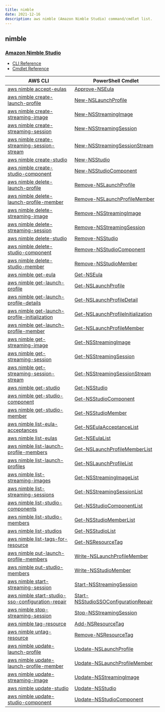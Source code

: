 ```yaml
---
title: nimble
date: 2021-12-16
description: aws nimble (Amazon Nimble Studio) command/cmdlet list.
---
```


## nimble

### [Amazon Nimble Studio](https://aws.amazon.com/nimble-studio/)

* [CLI Reference](https://docs.aws.amazon.com/cli/latest/reference/nimble/index.html)
* [Cmdlet Reference](https://docs.aws.amazon.com/powershell/latest/reference/items/NimbleStudio_cmdlets.html)

|AWS CLI|PowerShell Cmdlet|
|----|----|
|[aws nimble accept-eulas](https://docs.aws.amazon.com/cli/latest/reference/nimble/accept-eulas.html)|[Approve-NSEula](https://docs.aws.amazon.com/powershell/latest/reference/items/Approve-NSEula.html)|
|[aws nimble create-launch-profile](https://docs.aws.amazon.com/cli/latest/reference/nimble/create-launch-profile.html)|[New-NSLaunchProfile](https://docs.aws.amazon.com/powershell/latest/reference/items/New-NSLaunchProfile.html)|
|[aws nimble create-streaming-image](https://docs.aws.amazon.com/cli/latest/reference/nimble/create-streaming-image.html)|[New-NSStreamingImage](https://docs.aws.amazon.com/powershell/latest/reference/items/New-NSStreamingImage.html)|
|[aws nimble create-streaming-session](https://docs.aws.amazon.com/cli/latest/reference/nimble/create-streaming-session.html)|[New-NSStreamingSession](https://docs.aws.amazon.com/powershell/latest/reference/items/New-NSStreamingSession.html)|
|[aws nimble create-streaming-session-stream](https://docs.aws.amazon.com/cli/latest/reference/nimble/create-streaming-session-stream.html)|[New-NSStreamingSessionStream](https://docs.aws.amazon.com/powershell/latest/reference/items/New-NSStreamingSessionStream.html)|
|[aws nimble create-studio](https://docs.aws.amazon.com/cli/latest/reference/nimble/create-studio.html)|[New-NSStudio](https://docs.aws.amazon.com/powershell/latest/reference/items/New-NSStudio.html)|
|[aws nimble create-studio-component](https://docs.aws.amazon.com/cli/latest/reference/nimble/create-studio-component.html)|[New-NSStudioComponent](https://docs.aws.amazon.com/powershell/latest/reference/items/New-NSStudioComponent.html)|
|[aws nimble delete-launch-profile](https://docs.aws.amazon.com/cli/latest/reference/nimble/delete-launch-profile.html)|[Remove-NSLaunchProfile](https://docs.aws.amazon.com/powershell/latest/reference/items/Remove-NSLaunchProfile.html)|
|[aws nimble delete-launch-profile-member](https://docs.aws.amazon.com/cli/latest/reference/nimble/delete-launch-profile-member.html)|[Remove-NSLaunchProfileMember](https://docs.aws.amazon.com/powershell/latest/reference/items/Remove-NSLaunchProfileMember.html)|
|[aws nimble delete-streaming-image](https://docs.aws.amazon.com/cli/latest/reference/nimble/delete-streaming-image.html)|[Remove-NSStreamingImage](https://docs.aws.amazon.com/powershell/latest/reference/items/Remove-NSStreamingImage.html)|
|[aws nimble delete-streaming-session](https://docs.aws.amazon.com/cli/latest/reference/nimble/delete-streaming-session.html)|[Remove-NSStreamingSession](https://docs.aws.amazon.com/powershell/latest/reference/items/Remove-NSStreamingSession.html)|
|[aws nimble delete-studio](https://docs.aws.amazon.com/cli/latest/reference/nimble/delete-studio.html)|[Remove-NSStudio](https://docs.aws.amazon.com/powershell/latest/reference/items/Remove-NSStudio.html)|
|[aws nimble delete-studio-component](https://docs.aws.amazon.com/cli/latest/reference/nimble/delete-studio-component.html)|[Remove-NSStudioComponent](https://docs.aws.amazon.com/powershell/latest/reference/items/Remove-NSStudioComponent.html)|
|[aws nimble delete-studio-member](https://docs.aws.amazon.com/cli/latest/reference/nimble/delete-studio-member.html)|[Remove-NSStudioMember](https://docs.aws.amazon.com/powershell/latest/reference/items/Remove-NSStudioMember.html)|
|[aws nimble get-eula](https://docs.aws.amazon.com/cli/latest/reference/nimble/get-eula.html)|[Get-NSEula](https://docs.aws.amazon.com/powershell/latest/reference/items/Get-NSEula.html)|
|[aws nimble get-launch-profile](https://docs.aws.amazon.com/cli/latest/reference/nimble/get-launch-profile.html)|[Get-NSLaunchProfile](https://docs.aws.amazon.com/powershell/latest/reference/items/Get-NSLaunchProfile.html)|
|[aws nimble get-launch-profile-details](https://docs.aws.amazon.com/cli/latest/reference/nimble/get-launch-profile-details.html)|[Get-NSLaunchProfileDetail](https://docs.aws.amazon.com/powershell/latest/reference/items/Get-NSLaunchProfileDetail.html)|
|[aws nimble get-launch-profile-initialization](https://docs.aws.amazon.com/cli/latest/reference/nimble/get-launch-profile-initialization.html)|[Get-NSLaunchProfileInitialization](https://docs.aws.amazon.com/powershell/latest/reference/items/Get-NSLaunchProfileInitialization.html)|
|[aws nimble get-launch-profile-member](https://docs.aws.amazon.com/cli/latest/reference/nimble/get-launch-profile-member.html)|[Get-NSLaunchProfileMember](https://docs.aws.amazon.com/powershell/latest/reference/items/Get-NSLaunchProfileMember.html)|
|[aws nimble get-streaming-image](https://docs.aws.amazon.com/cli/latest/reference/nimble/get-streaming-image.html)|[Get-NSStreamingImage](https://docs.aws.amazon.com/powershell/latest/reference/items/Get-NSStreamingImage.html)|
|[aws nimble get-streaming-session](https://docs.aws.amazon.com/cli/latest/reference/nimble/get-streaming-session.html)|[Get-NSStreamingSession](https://docs.aws.amazon.com/powershell/latest/reference/items/Get-NSStreamingSession.html)|
|[aws nimble get-streaming-session-stream](https://docs.aws.amazon.com/cli/latest/reference/nimble/get-streaming-session-stream.html)|[Get-NSStreamingSessionStream](https://docs.aws.amazon.com/powershell/latest/reference/items/Get-NSStreamingSessionStream.html)|
|[aws nimble get-studio](https://docs.aws.amazon.com/cli/latest/reference/nimble/get-studio.html)|[Get-NSStudio](https://docs.aws.amazon.com/powershell/latest/reference/items/Get-NSStudio.html)|
|[aws nimble get-studio-component](https://docs.aws.amazon.com/cli/latest/reference/nimble/get-studio-component.html)|[Get-NSStudioComponent](https://docs.aws.amazon.com/powershell/latest/reference/items/Get-NSStudioComponent.html)|
|[aws nimble get-studio-member](https://docs.aws.amazon.com/cli/latest/reference/nimble/get-studio-member.html)|[Get-NSStudioMember](https://docs.aws.amazon.com/powershell/latest/reference/items/Get-NSStudioMember.html)|
|[aws nimble list-eula-acceptances](https://docs.aws.amazon.com/cli/latest/reference/nimble/list-eula-acceptances.html)|[Get-NSEulaAcceptanceList](https://docs.aws.amazon.com/powershell/latest/reference/items/Get-NSEulaAcceptanceList.html)|
|[aws nimble list-eulas](https://docs.aws.amazon.com/cli/latest/reference/nimble/list-eulas.html)|[Get-NSEulaList](https://docs.aws.amazon.com/powershell/latest/reference/items/Get-NSEulaList.html)|
|[aws nimble list-launch-profile-members](https://docs.aws.amazon.com/cli/latest/reference/nimble/list-launch-profile-members.html)|[Get-NSLaunchProfileMemberList](https://docs.aws.amazon.com/powershell/latest/reference/items/Get-NSLaunchProfileMemberList.html)|
|[aws nimble list-launch-profiles](https://docs.aws.amazon.com/cli/latest/reference/nimble/list-launch-profiles.html)|[Get-NSLaunchProfileList](https://docs.aws.amazon.com/powershell/latest/reference/items/Get-NSLaunchProfileList.html)|
|[aws nimble list-streaming-images](https://docs.aws.amazon.com/cli/latest/reference/nimble/list-streaming-images.html)|[Get-NSStreamingImageList](https://docs.aws.amazon.com/powershell/latest/reference/items/Get-NSStreamingImageList.html)|
|[aws nimble list-streaming-sessions](https://docs.aws.amazon.com/cli/latest/reference/nimble/list-streaming-sessions.html)|[Get-NSStreamingSessionList](https://docs.aws.amazon.com/powershell/latest/reference/items/Get-NSStreamingSessionList.html)|
|[aws nimble list-studio-components](https://docs.aws.amazon.com/cli/latest/reference/nimble/list-studio-components.html)|[Get-NSStudioComponentList](https://docs.aws.amazon.com/powershell/latest/reference/items/Get-NSStudioComponentList.html)|
|[aws nimble list-studio-members](https://docs.aws.amazon.com/cli/latest/reference/nimble/list-studio-members.html)|[Get-NSStudioMemberList](https://docs.aws.amazon.com/powershell/latest/reference/items/Get-NSStudioMemberList.html)|
|[aws nimble list-studios](https://docs.aws.amazon.com/cli/latest/reference/nimble/list-studios.html)|[Get-NSStudioList](https://docs.aws.amazon.com/powershell/latest/reference/items/Get-NSStudioList.html)|
|[aws nimble list-tags-for-resource](https://docs.aws.amazon.com/cli/latest/reference/nimble/list-tags-for-resource.html)|[Get-NSResourceTag](https://docs.aws.amazon.com/powershell/latest/reference/items/Get-NSResourceTag.html)|
|[aws nimble put-launch-profile-members](https://docs.aws.amazon.com/cli/latest/reference/nimble/put-launch-profile-members.html)|[Write-NSLaunchProfileMember](https://docs.aws.amazon.com/powershell/latest/reference/items/Write-NSLaunchProfileMember.html)|
|[aws nimble put-studio-members](https://docs.aws.amazon.com/cli/latest/reference/nimble/put-studio-members.html)|[Write-NSStudioMember](https://docs.aws.amazon.com/powershell/latest/reference/items/Write-NSStudioMember.html)|
|[aws nimble start-streaming-session](https://docs.aws.amazon.com/cli/latest/reference/nimble/start-streaming-session.html)|[Start-NSStreamingSession](https://docs.aws.amazon.com/powershell/latest/reference/items/Start-NSStreamingSession.html)|
|[aws nimble start-studio-sso-configuration-repair](https://docs.aws.amazon.com/cli/latest/reference/nimble/start-studio-sso-configuration-repair.html)|[Start-NSStudioSSOConfigurationRepair](https://docs.aws.amazon.com/powershell/latest/reference/items/Start-NSStudioSSOConfigurationRepair.html)|
|[aws nimble stop-streaming-session](https://docs.aws.amazon.com/cli/latest/reference/nimble/stop-streaming-session.html)|[Stop-NSStreamingSession](https://docs.aws.amazon.com/powershell/latest/reference/items/Stop-NSStreamingSession.html)|
|[aws nimble tag-resource](https://docs.aws.amazon.com/cli/latest/reference/nimble/tag-resource.html)|[Add-NSResourceTag](https://docs.aws.amazon.com/powershell/latest/reference/items/Add-NSResourceTag.html)|
|[aws nimble untag-resource](https://docs.aws.amazon.com/cli/latest/reference/nimble/untag-resource.html)|[Remove-NSResourceTag](https://docs.aws.amazon.com/powershell/latest/reference/items/Remove-NSResourceTag.html)|
|[aws nimble update-launch-profile](https://docs.aws.amazon.com/cli/latest/reference/nimble/update-launch-profile.html)|[Update-NSLaunchProfile](https://docs.aws.amazon.com/powershell/latest/reference/items/Update-NSLaunchProfile.html)|
|[aws nimble update-launch-profile-member](https://docs.aws.amazon.com/cli/latest/reference/nimble/update-launch-profile-member.html)|[Update-NSLaunchProfileMember](https://docs.aws.amazon.com/powershell/latest/reference/items/Update-NSLaunchProfileMember.html)|
|[aws nimble update-streaming-image](https://docs.aws.amazon.com/cli/latest/reference/nimble/update-streaming-image.html)|[Update-NSStreamingImage](https://docs.aws.amazon.com/powershell/latest/reference/items/Update-NSStreamingImage.html)|
|[aws nimble update-studio](https://docs.aws.amazon.com/cli/latest/reference/nimble/update-studio.html)|[Update-NSStudio](https://docs.aws.amazon.com/powershell/latest/reference/items/Update-NSStudio.html)|
|[aws nimble update-studio-component](https://docs.aws.amazon.com/cli/latest/reference/nimble/update-studio-component.html)|[Update-NSStudioComponent](https://docs.aws.amazon.com/powershell/latest/reference/items/Update-NSStudioComponent.html)|


